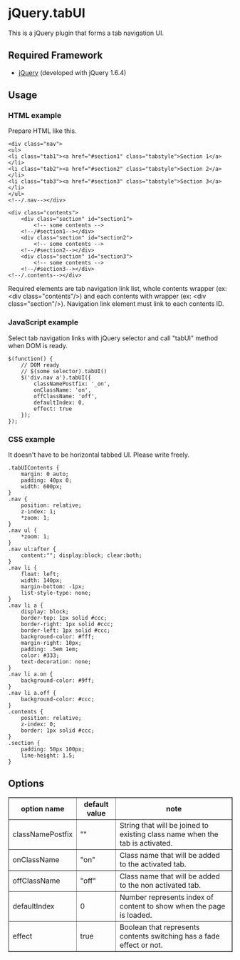 # jQuery.tabUI

This is a jQuery plugin that forms a tab navigation UI.

## Required Framework
* [jQuery](http://jquery.com/) (developed with jQuery 1.6.4)

## Usage

### HTML example
Prepare HTML like this.

	<div class="nav">
	<ul>
	<li class="tab1"><a href="#section1" class="tabstyle">Section 1</a></li>
	<li class="tab2"><a href="#section2" class="tabstyle">Section 2</a></li>
	<li class="tab3"><a href="#section3" class="tabstyle">Section 3</a></li>
	</ul>
	<!--/.nav--></div>

	<div class="contents">
		<div class="section" id="section1">
			<!-- some contents -->
		<!--/#section1--></div>
		<div class="section" id="section2">
			<!-- some contents -->
		<!--/#section2--></div>
		<div class="section" id="section3">
			<!-- some contents -->
		<!--/#section3--></div>
	<!--/.contents--></div>

Required elements are tab navigation link list, whole contents wrapper (ex: &lt;div class="contents"/&gt;) and each contents with wrapper (ex: &lt;div class="section"/&gt;).
Navigation link element must link to each contents ID.

### JavaScript example
Select tab navigation links with jQuery selector and call "tabUI" method when DOM is ready.

	$(function() {
		// DOM ready
		// $(some selector).tabUI()
		$('div.nav a').tabUI({
			classNamePostfix: '_on',
			onClassName: 'on',
			offClassName: 'off',
			defaultIndex: 0,
			effect: true
		});
	});

### CSS example
It doesn't have to be horizontal tabbed UI. Please write freely.

	.tabUIContents {
		margin: 0 auto;
		padding: 40px 0;
		width: 600px;
	}
	.nav {
		position: relative;
		z-index: 1;
		*zoom: 1;
	}
	.nav ul {
		*zoom: 1;
	}
	.nav ul:after {
		content:""; display:block; clear:both;
	}
	.nav li {
		float: left;
		width: 140px;
		margin-bottom: -1px;
		list-style-type: none;
	}
	.nav li a {
		display: block;
		border-top: 1px solid #ccc;
		border-right: 1px solid #ccc;
		border-left: 1px solid #ccc;
		background-color: #fff;
		margin-right: 10px;
		padding: .5em 1em;
		color: #333;
		text-decoration: none;
	}
	.nav li a.on {
		background-color: #9ff;
	}
	.nav li a.off {
		background-color: #ccc;
	}
	.contents {
		position: relative;
		z-index: 0;
		border: 1px solid #ccc;
	}
	.section {
		padding: 50px 100px;
		line-height: 1.5;
	}

## Options
<table border="1">
<colgroup span="1" class="colh">
<colgroup span="1" class="colh">
<colgroup span="1" class="cold">
<thead>
<tr>
<th>option name</th>
<th>default value</th>
<th>note</th>
</tr>
</thead>
<tbody>
<tr>
<td>classNamePostfix</td>
<td>&quot;&quot;</td>
<td>String that will be joined to existing class name when the tab is activated.</td>
</tr>
<tr>
<td>onClassName</td>
<td>&quot;on&quot;</td>
<td>Class name that will be added to the activated tab.</td>
</tr>
<tr>
<td>offClassName</td>
<td>&quot;off&quot;</td>
<td>Class name that will be added to the non activated tab.</td>
</tr>
<tr>
<td>defaultIndex</td>
<td>0</td>
<td>Number represents index of content to show when the page is loaded.</td>
</tr>
<tr>
<td>effect</td>
<td>true</td>
<td>Boolean that represents contents switching has a fade effect or not.</td>
</tr>
</tbody>
</table>
